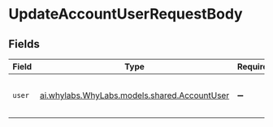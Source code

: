 # UpdateAccountUserRequestBody


## Fields

| Field                                                                              | Type                                                                               | Required                                                                           | Description                                                                        |
| ---------------------------------------------------------------------------------- | ---------------------------------------------------------------------------------- | ---------------------------------------------------------------------------------- | ---------------------------------------------------------------------------------- |
| `user`                                                                             | [ai.whylabs.WhyLabs.models.shared.AccountUser](../../models/shared/AccountUser.md) | :heavy_minus_sign:                                                                 | Information held about a user in an account                                        |